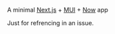 A minimal [Next.js](https://nextjs.org) + [MUI](https://material-ui.com) + [Now](https://zeit.co/now) app

Just for refrencing in an issue.

